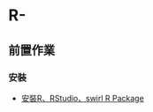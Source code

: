 # R-

## 前置作業

### 安裝

* [安裝R、RStudio、swirl R Package](https://github.com/Jiaaa1014/R-/blob/master/installation.R)
